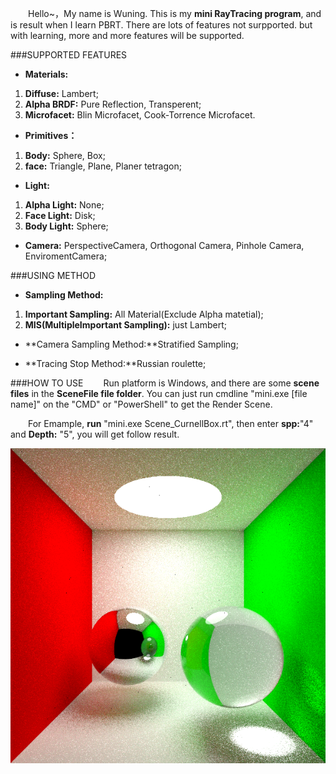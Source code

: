 &emsp;&emsp;Hello~，My name is Wuning. This is my **mini RayTracing program**, and is result when I learn PBRT. There are lots of features not surpported. but with learning, more and more features will be supported.

###SUPPORTED FEATURES
 - **Materials:**

1. **Diffuse:** Lambert;
2. **Alpha BRDF:** Pure Reflection, Transperent;
3. **Microfacet:** Blin Microfacet, Cook-Torrence Microfacet.

 - **Primitives：**

1. **Body:** Sphere, Box;
2. **face:** Triangle, Plane, Planer tetragon;

 - **Light:**

1. **Alpha Light:** None;
2. **Face Light:** Disk;
3. **Body Light:** Sphere;

 - **Camera:** PerspectiveCamera, Orthogonal Camera, Pinhole Camera, EnviromentCamera;

###USING METHOD
 - **Sampling Method:**

1. **Important Sampling:** All Material(Exclude Alpha matetial);
2. **MIS(MultipleImportant Sampling):** just Lambert;

 - **Camera Sampling Method:**Stratified Sampling;

 - **Tracing Stop Method:**Russian roulette;

###HOW TO USE
&emsp;&emsp;Run platform is Windows, and there are some **scene files** in the **SceneFile file folder**. You can just run cmdline "mini.exe [file name]" on the "CMD" or "PowerShell" to get the Render Scene. 

&emsp;&emsp;For Emample, **run** "mini.exe Scene_CurnellBox.rt", then enter **spp:**"4" and **Depth:** "5", you will get follow result.

![](SceneFile/CurnallBox.bmp)